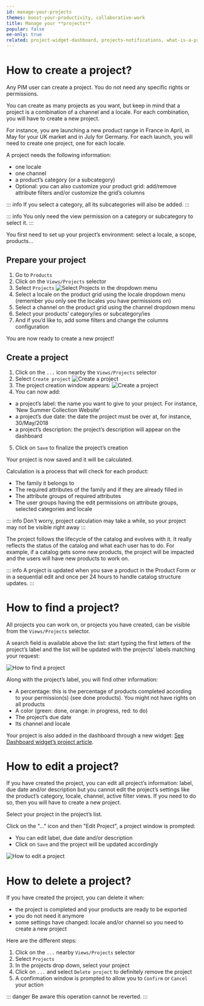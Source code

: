 ```yaml
---
id: manage-your-projects
themes: boost-your-productivity, collaborative-work
title: Manage your **projects**
popular: false
ee-only: true
related: project-widget-dashboard, projects-notifications, what-is-a-project
---
```


# How to create a project?

Any PIM user can create a project. You do not need any specific rights or permissions.

You can create as many projects as you want, but keep in mind that a project is a combination of a channel and a locale. For each combination, you will have to create a new project.

For instance, you are launching a new product range in France in April, in May for your UK market and in July for Germany. For each launch, you will need to create one project, one for each locale.

A project needs the following information:
- one locale
- one channel
- a product’s category (or a subcategory)
- Optional: you can also customize your product grid: add/remove attribute filters and/or customize the grid’s columns

::: info
If you select a category, all its subcategories will also be added.
:::

::: info
You only need the view permission on a category or subcategory to select it.
:::

You first need to set up your project’s environment: select a locale, a scope, products...

## Prepare your project
1.  Go to `Products`
1.  Click on the `Views/Projects` selector
1.  Select `Projects`
![Select Projects in the dropdown menu](../img/Products-DropdownViewsProducts.png)
1.  Select a locale on the product grid using the locale dropdown menu (remember you only see the locales you have permissions on)
1.  Select a channel on the product grid using the channel dropdown menu
1.  Select your products’ category/ies or subcategory/ies
1.  And if you’d like to, add some filters and change the columns configuration

You are now ready to create a new project!

## Create a project

1. Click on the `...` icon nearby the `Views/Projects` selector
1. Select `Create project`
![Create a project](../img/Products_CreateProjectsDropdown.png)
1.  The project creation window appears:
![Create a project](../img/Products_CreateProjectsWizard1.png)
1.  You can now add:
  *   a project’s label: the name you want to give to your project. For instance, ‘New Summer Collection Website’
  *   a project’s due date: the date the project must be over at, for instance, 30/May/2018
  *   a project’s description: the project’s description will appear on the dashboard
5.  Click on `Save` to finalize the project’s creation

Your project is now saved and it will be calculated.

Calculation is a process that will check for each product:
- The family it belongs to
- The required attributes of the family and if they are already filled in
- The attribute groups of required attributes
- The user groups having the edit permissions on attribute groups, selected categories and locale

::: info
Don't worry, project calculation may take a while, so your project may not be visible right away
:::

The project follows the lifecycle of the catalog and evolves with it. It really reflects the status of the catalog and what each user has to do. For example, if a catalog gets some new products, the project will be impacted and the users will have new products to work on.

::: info
A project is updated when you save a product in the Product Form or in a sequential edit and once per 24 hours to handle catalog structure updates.
:::

# How to find a project?

All projects you can work on, or projects you have created, can be visible from the `Views/Projects` selector.

A search field is available above the list: start typing the first letters of the project’s label and the list will be updated with the projects’ labels matching your request:

![How to find a project](../img/Products_SearchProjectsDropdown.gif)

Along with the project’s label, you will find other information:
- A percentage: this is the percentage of products completed according to your permission(s) (see done products). You might not have rights on all products
- A color (green: done, orange: in progress, red: to do)
- The project’s due date
- Its channel and locale

Your project is also added in the dashboard through a new widget: [See Dashboard widget’s project article](/articles/project-widget-dashboard.html).

# How to edit a project?

If you have created the project, you can edit all project’s information: label, due date and/or description but you cannot edit the project’s settings like the product’s category, locale, channel, active filter views. If you need to do so, then you will have to create a new project.

Select your project in the project’s list.

Click on the "..." icon and then "Edit Project", a project window is prompted:
- You can edit label, due date and/or description
- Click on `Save` and the project will be updated accordingly

![How to edit a project](../img/Products_EditProjects.gif)

# How to delete a project?

If you have created the project, you can delete it when:
- the project is completed and your products are ready to be exported
- you do not need it anymore
- some settings have changed: locale and/or channel so you need to create a new project

Here are the different steps:
1. Click on the `...` nearby `Views/Projects` selector
1. Select `Projects`
1. In the projects drop down, select your project
1. Click on `...` and select `Delete project` to definitely remove the project
1. A confirmation window is prompted to allow you to `Confirm` or `Cancel` your action

::: danger
Be aware this operation cannot be reverted.
:::
